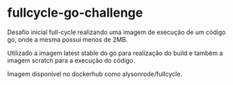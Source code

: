 # fullcycle-go-challenge

Desafio inicial full-cycle realizando uma imagem de execução de um código go, onde a mesma possui menos de 2MB.

Utilizado a imagem latest stable do go para realização do build e também a imagem scratch para a execução do código.

Imagem disponível no dockerhub como alysonrode/fullcycle.

